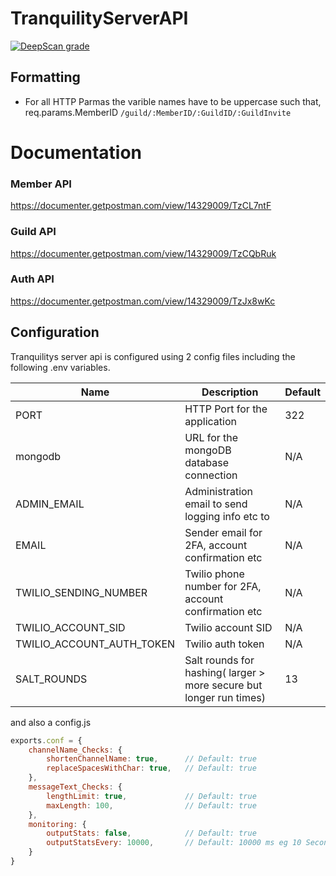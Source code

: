 # TranquilityServerAPI

[![DeepScan grade](https://deepscan.io/api/teams/13554/projects/16524/branches/357480/badge/grade.svg)](https://deepscan.io/dashboard#view=project&tid=13554&pid=16524&bid=357480)

## Formatting

- For all HTTP Parmas the varible names have to be uppercase such that,
  req.params.MemberID `/guild/:MemberID/:GuildID/:GuildInvite`

# Documentation

### Member API
https://documenter.getpostman.com/view/14329009/TzCL7ntF

### Guild API
https://documenter.getpostman.com/view/14329009/TzCQbRuk

### Auth API
https://documenter.getpostman.com/view/14329009/TzJx8wKc

## Configuration

Tranquilitys server api is configured using  2 config files including the following .env variables.

| Name | Description | Default |
| ---- | ----------- | ----- |
| PORT | HTTP Port for the application | 322 |
| mongodb | URL for the mongoDB database connection | N/A |
| ADMIN_EMAIL | Administration email to send logging info etc to | N/A |
| EMAIL | Sender email for 2FA, account confirmation etc | N/A |
| TWILIO_SENDING_NUMBER | Twilio phone number for 2FA, account confirmation etc | N/A |
| TWILIO_ACCOUNT_SID | Twilio account SID | N/A |
| TWILIO_ACCOUNT_AUTH_TOKEN | Twilio auth token | N/A |
| SALT_ROUNDS | Salt rounds for hashing( larger > more secure but longer run times) | 13

and also a config.js
```js
exports.conf = {
    channelName_Checks: {
        shortenChannelName: true,      // Default: true
        replaceSpacesWithChar: true,   // Default: true
    },
    messageText_Checks: {
        lengthLimit: true,             // Default: true
        maxLength: 100,                // Default: true
    },
    monitoring: {
        outputStats: false,            // Default: true
        outputStatsEvery: 10000,       // Default: 10000 ms eg 10 Seconds
    }
}
```
